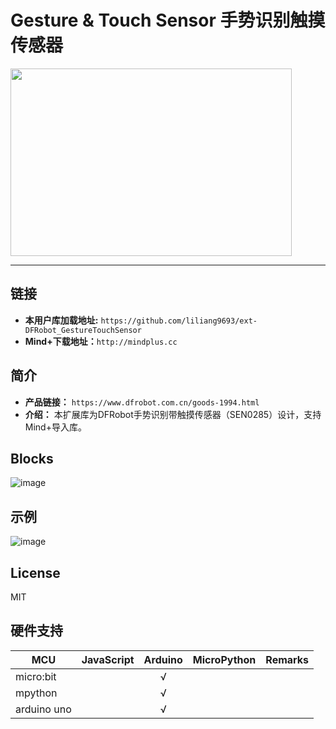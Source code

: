 # Gesture & Touch Sensor 手势识别触摸传感器



<img src="https://github.com/liliang9693/ext-DFRobot_GestureTouchSensor/blob/master/arduinoC/_images/featured.png" width="450" height="300" align=center>

---------------------------------------------------------


## 链接
- **本用户库加载地址:** ```https://github.com/liliang9693/ext-DFRobot_GestureTouchSensor```
- **Mind+下载地址：**```http://mindplus.cc```

## 简介
- **产品链接：** ```https://www.dfrobot.com.cn/goods-1994.html```  
- **介绍：** 本扩展库为DFRobot手势识别带触摸传感器（SEN0285）设计，支持Mind+导入库。

## Blocks

![image](https://github.com/liliang9693/ext-DFRobot_GestureTouchSensor/blob/master/arduinoC/_images/block.png)

## 示例
![image](https://github.com/liliang9693/ext-DFRobot_GestureTouchSensor/blob/master/arduinoC/_images/example.png)

## License

MIT

## 硬件支持

MCU                | JavaScript    | Arduino   | MicroPython    | Remarks
------------------ | :----------: | :----------: | :---------: | -----
micro:bit        |             |       √       |             | 
mpython        |             |        √      |             | 
arduino uno    |             |        √      |             | 
